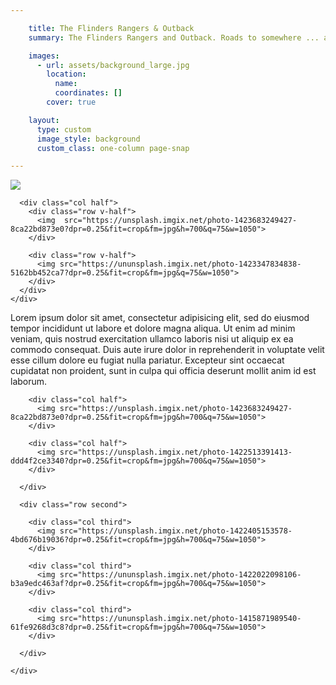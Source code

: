 ```yaml
---

    title: The Flinders Rangers & Outback
    summary: The Flinders Rangers and Outback. Roads to somewhere ... afternoon drinks. It may be hard to define, but the rich history and stunning landscape of the outback provides an ideal backdrop for journeys of discovery, writes Max Anderson.

    images:
      - url: assets/background_large.jpg
        location:
          name:
          coordinates: []
        cover: true

    layout:
      type: custom
      image_style: background
      custom_class: one-column page-snap

---
```



<figure class="cover-area">
  <a href=""></a>
</figure>

<div class="content">
  <div class="body">
    
  <div class="gallery grid-3">
    <div class="aspect-ratio"></div>
    <div class="photos">
      <div class="col half">
        <img  src="https://unsplash.imgix.net/reserve/MTuhqSiPQbeVnaIYU16X_P1160798_adj.jpg?dpr=0.25&fit=crop&fm=jpg&h=1350&q=75&w=1050">
      </div>
    
      <div class="col half">
        <div class="row v-half">
          <img  src="https://unsplash.imgix.net/photo-1423683249427-8ca22bd873e0?dpr=0.25&fit=crop&fm=jpg&h=700&q=75&w=1050">  
        </div>
        
        <div class="row v-half">      
          <img src="https://ununsplash.imgix.net/photo-1423347834838-5162bb452ca7?dpr=0.25&fit=crop&fm=jpg&q=75&w=1050">
        </div>
      </div>
    </div>
  </div>
  
  <p>Lorem ipsum dolor sit amet, consectetur adipisicing elit, sed do eiusmod tempor incididunt ut labore et dolore magna aliqua. Ut enim ad minim veniam, quis nostrud exercitation ullamco laboris nisi ut aliquip ex ea commodo consequat. Duis aute irure dolor in reprehenderit in voluptate velit esse cillum dolore eu fugiat nulla pariatur. Excepteur sint occaecat cupidatat non proident, sunt in culpa qui officia deserunt mollit anim id est laborum.</p>
  
    
  <div class="gallery grid-2-third">
    <div class="aspect-ratio"></div>
    <div class="photos">
      <div class="row first">
        
        <div class="col half">
          <img src="https://unsplash.imgix.net/photo-1423683249427-8ca22bd873e0?dpr=0.25&fit=crop&fm=jpg&h=700&q=75&w=1050">
        </div>
        
        <div class="col half">
          <img src="https://unsplash.imgix.net/photo-1422513391413-ddd4f2ce3340?dpr=0.25&fit=crop&fm=jpg&h=700&q=75&w=1050">
        </div>
        
      </div>
      
      <div class="row second">
        
        <div class="col third">
          <img src="https://unsplash.imgix.net/photo-1422405153578-4bd676b19036?dpr=0.25&fit=crop&fm=jpg&h=700&q=75&w=1050">
        </div>
        
        <div class="col third">
          <img src="https://ununsplash.imgix.net/photo-1422022098106-b3a9edc463af?dpr=0.25&fit=crop&fm=jpg&h=700&q=75&w=1050">
        </div>
        
        <div class="col third">
          <img src="https://ununsplash.imgix.net/photo-1415871989540-61fe9268d3c8?dpr=0.25&fit=crop&fm=jpg&h=700&q=75&w=1050">
        </div>
        
      </div>
      
    </div>
  </div>
  
  </div>
</div>
